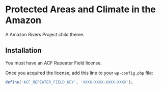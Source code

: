# Protected Areas and Climate in the Amazon

A Amazon Rivers Project child theme.

## Installation

You must have an ACF Repeater Field license.

Once you acquired the license, add this line to your `wp-config.php` file:

```php
define('ACF_REPEATER_FIELD_KEY', 'XXXX-XXXX-XXXX-XXXX');
```

